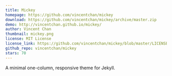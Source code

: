 ```yaml
---
title: Mickey
homepage: https://github.com/vincentchan/mickey
download: https://github.com/vincentchan/mickey/archive/master.zip
demo: http://vincentchan.github.io/mickey/
author: Vincent Chan
thumbnail: mickey.png
license: MIT License
license_link: https://github.com/vincentchan/mickey/blob/master/LICENSE.md
github_repo: vincentchan/mickey
stars: 70
---
```


A minimal one-column, responsive theme for Jekyll.
